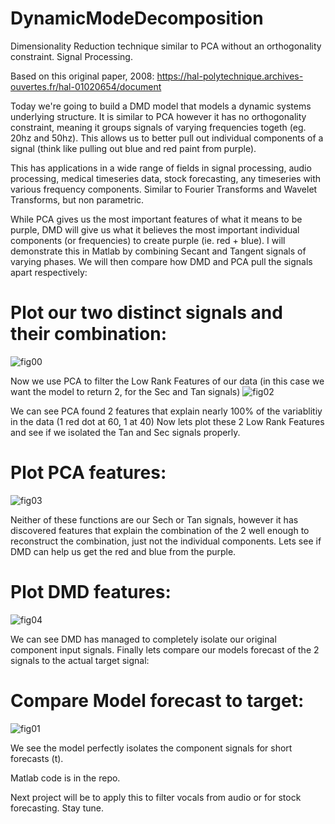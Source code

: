 # DynamicModeDecomposition
Dimensionality Reduction technique similar to PCA without an orthogonality constraint.  Signal Processing.

Based on this original paper, 2008: https://hal-polytechnique.archives-ouvertes.fr/hal-01020654/document

Today we're going to build a DMD model that models a dynamic systems underlying structure.  It is similar to PCA however it has no
orthogonality constraint, meaning it groups signals of varying frequencies togeth (eg. 20hz and 50hz).  This allows us to better pull
out individual components of a signal (think like pulling out blue and red paint from purple).  

This has applications in a wide range of fields in signal processing, audio processing, medical timeseries data, stock forecasting, any timeseries with various frequency components.  Similar to Fourier Transforms and Wavelet Transforms, but non parametric.

While PCA gives us the most important features of what it means to be purple, DMD will give us what it believes the most important
individual components (or frequencies) to create purple (ie. red + blue).  I will demonstrate this in Matlab by combining Secant
and Tangent signals of varying phases.  We will then compare how DMD and PCA pull the signals apart respectively:

# Plot our two distinct signals and their combination:
![fig00](https://user-images.githubusercontent.com/34739163/51447041-1527ff80-1cd7-11e9-832a-651dfeb4ca22.png)

Now we use PCA to filter the Low Rank Features of our data (in this case we want the model to return 2, for the Sec and Tan signals)
![fig02](https://user-images.githubusercontent.com/34739163/51447015-c2e6de80-1cd6-11e9-9e36-e29fbd2f92c8.png)

We can see PCA found 2 features that explain nearly 100% of the variablitiy in the data (1 red dot at 60, 1 at 40)
Now lets plot these 2 Low Rank Features and see if we isolated the Tan and Sec signals properly.

# Plot PCA features:
![fig03](https://user-images.githubusercontent.com/34739163/51447016-c4180b80-1cd6-11e9-8b82-cae88aa1214a.png)

Neither of these functions are our Sech or Tan signals, however it has discovered features that explain the combination of the 2 well enough to reconstruct the combination, just not the individual components.  Lets see if DMD can help us get the red and blue from the purple.

# Plot DMD features:
![fig04](https://user-images.githubusercontent.com/34739163/51447017-c5e1cf00-1cd6-11e9-862a-fe747f440010.png)

We can see DMD has managed to completely isolate our original component input signals.  Finally lets compare our models forecast of the 2 signals to the actual target signal:

# Compare Model forecast to target:
![fig01](https://user-images.githubusercontent.com/34739163/51447013-bd899400-1cd6-11e9-8c15-a75380dace8b.png)

We see the model perfectly isolates the component signals for short forecasts (t).

Matlab code is in the repo.

Next project will be to apply this to filter vocals from audio or for stock forecasting.  Stay tune.
